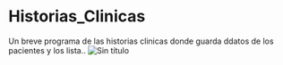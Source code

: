 # Historias_Clinicas
 Un breve programa de las historias clinicas donde guarda ddatos de los pacientes y los lista..
 ![Sin título](https://user-images.githubusercontent.com/69433414/100696880-8cfaf280-3362-11eb-961e-d11d745c5383.jpg)
